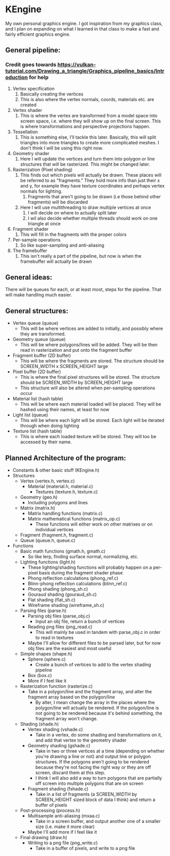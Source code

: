 # KEngine
My own personal graphics engine. I got inspiration from my graphics class, and I plan on expanding on what I learned in that class to make a fast and fairly efficient graphics engine.

## General pipeline: 
### Credit goes towards https://vulkan-tutorial.com/Drawing_a_triangle/Graphics_pipeline_basics/Introduction for help

1. Vertex specification
	1. Basically creating the vertices
	2. This is also where the vertex normals, coords, materials etc. are created
2. Vertex shader
	1. This is where the vertex are transformed from a model space into screen space, i.e. where they will show up on the final screen. This is where transformations and perspective projections happen.
3. Tessellation
	1. This is something else, I'll tackle this later. Basically, this will split triangles into more triangles to create more complicated meshes. I don't think I will be using this right now.
4. Geometry shader
	1. Here I will update the vertices and turn them into polygon or line structures that will be rasterized. This might be changed later.
7. Rasterization (Pixel shading)
	1. This finds out which pixels will actually be drawn. These places will be referred to as "fragments." They hold more info than just their x and y, for example they have texture coordinates and perhaps vertex normals for lighting.
		1. Fragments that aren't going to be drawn (i.e those behind other fragments) will be discarded
	2. Here I will use multithreading to draw multiple vertices at once
		1. I will decide on where to actually split later
		2. I wil also decide whether multiple threads should work on one triangle at once
8. Fragment shader
	1. This will fill in the fragments with the proper colors
9. Per-sample operations
	1. So like super-sampling and anti-aliasing
10. The framebuffer
	1. This isn't really a part of the pipeline, but now is when the framebuffer will actually be drawn

## General ideas:

There will be queues for each, or at least most, steps for the pipeline. That will make handling much easier.

## General structures:

- Vertex queue (queue)
	- This will be where vertices are added to initially, and possibly where they are transformed.
- Geometry queue (queue)
	- This will be where polygons/lines will be added. They will be then read in rasterization and put onto the fragment buffer
- Fragment buffer (2D buffer)
	- This will be where the fragments are stored. The structure should be SCREEN_WIDTH x SCREEN_HEIGHT large
- Pixel buffer (2D buffer)
	- This is where the final pixel structures will be stored. The structure should be SCREEN_WIDTH by SCREEN_HEIGHT large
	- This structure will also be altered when per-sampling operations occur
- Material list (hash table)
	- This will be where each material loaded will be placed. They will be hashed using their names, at least for now
- Light list (queue)
	- This will be where each light will be stored. Each light will be iterated through when doing lighting
- Texture list (hash table)
	- This is where each loaded texture will be stored. They will too be accessed by their name. 

## Planned Architecture of the program:

- Constants & other basic stuff (KEngine.h)
- Structures
	- Vertex (vertex.h, vertex.c)
		- Material (material.h, material.c)
			- Textures (texture.h, texture.c)
	- Geometry (geo.h)
		- Including polygons and lines
	- Matrix (matrix.h)
		- Matrix handling functions (matrix.c)
		- Matrix mathematical functions (matrix_op.c)
			- These functions will either work on other matrixes or on individual vertices
	- Fragment (fragment.h, fragment.c)
	- Queue (queue.h, queue.c)
- Functions
	- Basic math functions (gmath.h, gmath.c)
		- So like lerp, finding surface normal, normalizing, etc.
	- Lighting functions (light.h)
		- These lighting/shading functions will probably happen on a per-pixel basis during the fragment shader phase
		- Phong reflection calculations (phong_ref.c)
		- Blinn-phong reflection calculations (blinn_ref.c)
		- Phong shading (phong_sh.c)
		- Gouraud shading (gouraud_sh.c)
		- Flat shading (flat_sh.c)
		- Wireframe shading (wireframe_sh.c)
	- Parsing files (parse.h)
		- Parsing obj files (parse_obj.c)
			- Input an obj file, return a bunch of vertices
		- Reading png files (png_read.c)
			- This will mainly be used in tandem with parse_obj.c in order to read in textures
		- Maybe I'll allow for different files to be parsed later, but for now obj files are the easiest and most useful
	- Simple shapes (shape.h)
		- Sphere (sphere.c)
			- Create a bunch of vertices to add to the vertex shading pipeline
		- Box (box.c)
		- More if I feel like it
	- Rasterization function (rasterize.c)
		- Take in a polygon/line and the fragment array, and alter the fragment array based on the polygon/line
			- By alter, I mean change the array in the places where the polygon/line will actually be rendered. If the polygon/line is not going to be rendered because it's behind something, the fragment array won't change.
	- Shading (shade.h)
		- Vertex shading (vshade.c)
			- Take in a vertex, do some shading and transformations on it, and add that vertex to the geometry shader
		- Geometry shading (gshade.c)
			- Take in two or three vertices at a time (depending on whether you're drawing a line or not) and output line or polygon structures. If the polygons aren't going to be rendered because they're not facing the right way or they are off screen, discard them at this step.
			- I think I will also add a way to turn polygons that are partially off screen into multiple polygons that are on screen
		- Fragment shading (fshade.c)
			- Take in a list of fragments (a SCREEN_WIDTH by SCREEN_HEIGHT sized block of data I think) and return a buffer of pixels
	- Post-processing (process.h)
		- Multisample anti-aliasing (mxaa.c)
			- Take in a screen buffer, and output another one of a smaller size (i.e. make it more clear)
		- Maybe I'll add more if I feel like it
	- Final drawing (draw.h)
		- Writing to a png file (png_write.c)
			- Take in a buffer of pixels, and write to a png file
